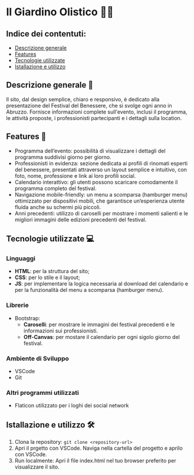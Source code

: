 # Il Giardino Olistico  🧘‍♀️

## Indice dei contentuti:
- [Descrizione generale](#descrizione-generale)
- [Features](#features)
- [Tecnologie utilizzate](#tecnologie-utilizzate)
- [Istallazione e utilizzo](#istallazione-e-utilizzo)

## Descrizione generale 🌟

Il sito, dal design semplice, chiaro e responsivo, è dedicato alla presentazione del Festival del Benessere, che si svolge ogni anno in Abruzzo. 
Fornisce informazioni complete sull'evento, inclusi il programma, le attività proposte, i professionisti partecipanti e i dettagli sulla location.

## Features  📑

- Programma dell’evento: possibilità di visualizzare i dettagli del programma suddivisi giorno per giorno.
- Professionisti in evidenza: sezione dedicata ai profili di rinomati esperti del benessere, presentati attraverso un layout semplice e intuitivo, con foto, nome, professione e link ai loro profili social.
- Calendario interattivo: gli utenti possono scaricare comodamente il programma completo del festival.
- Navigazione mobile-friendly: un menu a scomparsa (hamburger menu) ottimizzato per dispositivi mobili, che garantisce un’esperienza utente fluida anche su schermi più piccoli.
- Anni precedenti: utilizzo di caroselli per mostrare i momenti salienti e le migliori immagini delle edizioni precedenti del festival.

## Tecnologie utilizzate 💻

### Linguaggi
- **HTML**: per la struttura del sito;
- **CSS**: per lo stile e il layout;
- **JS**:  per implementare la logica necessaria al download del calendario e per la funzionalità del menu a scomparsa (hamburger menu).

### Librerie 
- Bootstrap:
  - **Caroselli**: per mostrare le immagini dei festival precedenti e le informazioni sui professionisti.
  - **Off-Canvas**: per mostare il calendario per ogni sigolo giorno del festival.
  
### Ambiente di Sviluppo
- VSCode
- Git

### Altri programmi utilizzati
- Flaticon utilizzato per i loghi dei social network


## Istallazione e utilizzo 🛠️
1. Clona la repository:
   `git clone <repository-url>`
2. Apri il prgetto con VSCode.
   Naviga nella cartella del progetto e aprilo con VSCode.
3. Run localmente:
   Apri il file index.html nel tuo browser preferito per visualizzare il sito.

